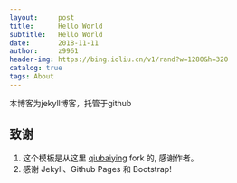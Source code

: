 ```yaml
---
layout:     post
title:      Hello World
subtitle:   Hello World
date:       2018-11-11
author:     z9961
header-img: https://bing.ioliu.cn/v1/rand?w=1280&h=320
catalog: true
tags: About
---
```






 本博客为jekyll博客，托管于github





## 致谢

1. 这个模板是从这里 [qiubaiying](https://github.com/qiubaiying/qiubaiying.github.io) fork 的, 感谢作者。
2. 感谢 Jekyll、Github Pages 和 Bootstrap!







